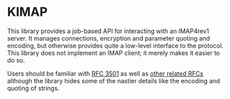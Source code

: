 # KIMAP #

This library provides a job-based API for interacting with an IMAP4rev1 server.
It manages connections, encryption and parameter quoting and encoding, but
otherwise provides quite a low-level interface to the protocol.  This library
does not implement an IMAP client; it merely makes it easier to do so.

Users should be familiar with [RFC 3501](http://www.apps.ietf.org/rfc/rfc3501.html "IMAP 4rev1")
as well as [other related RFCs](http://www.iana.org/assignments/imap4-capabilities)
although the library hides some of the nastier details like the encoding and quoting of
strings.
